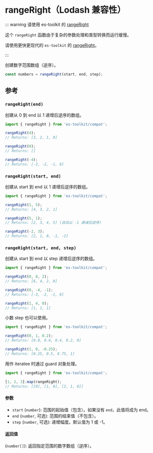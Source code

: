 # rangeRight（Lodash 兼容性）

::: warning 请使用 es-toolkit 的 [rangeRight](../../math/rangeRight.md)

这个 `rangeRight` 函数由于复杂的参数处理和类型转换而运行缓慢。

请使用更快更现代的 `es-toolkit` 的 [rangeRight](../../math/rangeRight.md)。

:::

创建数字范围数组（逆序）。

```typescript
const numbers = rangeRight(start, end, step);
```

## 参考

### `rangeRight(end)`

创建从 0 到 end 以 1 递增后逆序的数组。

```typescript
import { rangeRight } from 'es-toolkit/compat';

rangeRight(4);
// Returns: [3, 2, 1, 0]

rangeRight(0);
// Returns: []

rangeRight(-4);
// Returns: [-3, -2, -1, 0]
```

### `rangeRight(start, end)`

创建从 start 到 end 以 1 递增后逆序的数组。

```typescript
import { rangeRight } from 'es-toolkit/compat';

rangeRight(1, 5);
// Returns: [4, 3, 2, 1]

rangeRight(5, 1);
// Returns: [2, 3, 4, 5] (自动以 -1 递减后逆序)

rangeRight(-2, 3);
// Returns: [2, 1, 0, -1, -2]
```

### `rangeRight(start, end, step)`

创建从 start 到 end 以 step 递增后逆序的数组。

```typescript
import { rangeRight } from 'es-toolkit/compat';

rangeRight(0, 8, 2);
// Returns: [6, 4, 2, 0]

rangeRight(0, -4, -1);
// Returns: [-3, -2, -1, 0]

rangeRight(1, 4, 0);
// Returns: [1, 1, 1]
```

小数 step 也可以使用。

```typescript
import { rangeRight } from 'es-toolkit/compat';

rangeRight(0, 1, 0.2);
// Returns: [0.8, 0.6, 0.4, 0.2, 0]

rangeRight(1, 0, -0.25);
// Returns: [0.25, 0.5, 0.75, 1]
```

用作 iteratee 时通过 guard 对象处理。

```typescript
import { rangeRight } from 'es-toolkit/compat';

[1, 2, 3].map(rangeRight);
// Returns: [[0], [1, 0], [2, 1, 0]]
```

#### 参数

- `start` (`number`): 范围的起始值（包含）。如果没有 `end`，此值将成为 end。
- `end` (`number`, 可选): 范围的结束值（不包含）。
- `step` (`number`, 可选): 递增幅度。默认值为 1 或 -1。

#### 返回值

(`number[]`): 返回指定范围的数字数组（逆序）。
